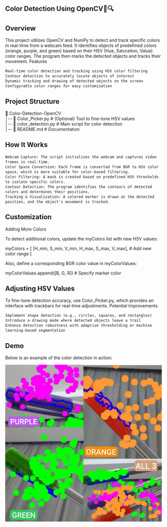 ## Color Detection Using OpenCV🎨🔍

## Overview

This project utilizes OpenCV and NumPy to detect and track specific colors in real-time from a webcam feed. It identifies objects of predefined colors (orange, purple, and green) based on their HSV (Hue, Saturation, Value) color ranges. The program then marks the detected objects and tracks their movement.
Features

    Real-time color detection and tracking using HSV color filtering
    Contour detection to accurately locate objects of interest
    Dynamic tracking and drawing of detected objects on the screen
    Configurable color ranges for easy customization

## Project Structure

📂 Color-Detection-OpenCV  
│-- 📜 Color_Picker.py   # (Optional) Tool to fine-tune HSV values  
│-- 📜 color_detection.py   # Main script for color detection  
│-- 📜 README.md   # Documentation  

## How It Works

    Webcam Capture: The script initializes the webcam and captures video frames in real-time.
    Color Space Conversion: Each frame is converted from BGR to HSV color space, which is more suitable for color-based filtering.
    Color Filtering: A mask is created based on predefined HSV thresholds to isolate specific colors.
    Contour Detection: The program identifies the contours of detected colors and determines their positions.
    Tracking & Visualization: A colored marker is drawn at the detected position, and the object's movement is tracked.

## Customization
Adding More Colors

To detect additional colors, update the myColors list with new HSV values:

myColors = [
    [H_min, S_min, V_min, H_max, S_max, V_max],  # Add new color range
]

Also, define a corresponding BGR color value in myColorValues:

myColorValues.append([B, G, R])  # Specify marker color

## Adjusting HSV Values

To fine-tune detection accuracy, use Color_Picker.py, which provides an interface with trackbars for real-time adjustments.
Potential Improvements

    Implement shape detection (e.g., circles, squares, and rectangles)
    Introduce a drawing mode where detected objects leave a trail
    Enhance detection robustness with adaptive thresholding or machine learning-based segmentation

## Demo  
Below is an example of the color detection in action:

![Color Detection Example](color_detection_demo.jpg)


